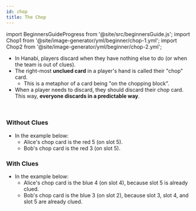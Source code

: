 ```yaml
---
id: chop
title: The Chop
---
```


import BeginnersGuideProgress from '@site/src/beginnersGuide.js';
import Chop1 from '@site/image-generator/yml/beginner/chop-1.yml';
import Chop2 from '@site/image-generator/yml/beginner/chop-2.yml';

<BeginnersGuideProgress id="chop" />

- In Hanabi, players discard when they have nothing else to do (or when the team is out of clues).
- The right-most **unclued card** in a player's hand is called their "chop" card.
  - This is a metaphor of a card being "on the chopping block".
- When a player needs to discard, they should discard their chop card. This way, **everyone discards in a predictable way**.

<br />

### Without Clues

- In the example below:
  - Alice's chop card is the red 5 (on slot 5).
  - Bob's chop card is the red 3 (on slot 5).

<Chop1 />

### With Clues

- In the example below:
  - Alice's chop card is the blue 4 (on slot 4), because slot 5 is already clued.
  - Bob's chop card is the blue 3 (on slot 2), because slot 3, slot 4, and slot 5 are already clued.

<Chop2 />
